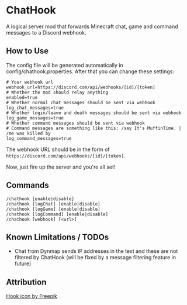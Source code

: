 # ChatHook
A logical server mod that forwards Minecraft chat, game and command messages to a Discord webhook.

## How to Use
The config file will be generated automatically in config/chathook.properties.
After that you can change these settings:

``` properties
# Your webhook url
webhook_url=https://discord.com/api/webhooks/[id]/[token]
# Whether the mod should relay anything
enabled=true
# Whether normal chat messages should be sent via webhook
log_chat_messages=true
# Whether login/leave and death messages should be sent via webhook
log_game_messages=true
# Whether command messages should be sent via webhook 
# Command messages are something like this: /say It's MuffinTime. | /me was killed by
log_command_messages=true
```

The webhook URL should be in the form of `https://discord.com/api/webhooks/[id]/[token]`.

Now, just fire up the server and you're all set!

## Commands
```
/chathook [enable|disable]
/chathook [logChat] [enable|disable]
/chathook [logGame] [enable|disable]
/chathook [logCommand] [enable|disable]
/chathook [webhook] [<url>] 
```

## Known Limitations / TODOs
* Chat from Dynmap sends IP addresses in the text and these are not filtered by ChatHook (will be fixed by a message filtering feature in future)

## Attribution
[Hook icon by Freepik](https://www.freepik.com/icon/fish-hook_4437719)

